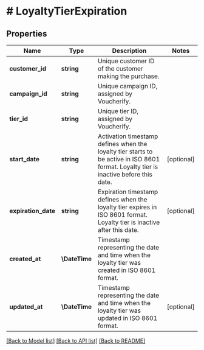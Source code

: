 # # LoyaltyTierExpiration

## Properties

Name | Type | Description | Notes
------------ | ------------- | ------------- | -------------
**customer_id** | **string** | Unique customer ID of the customer making the purchase. |
**campaign_id** | **string** | Unique campaign ID, assigned by Voucherify. |
**tier_id** | **string** | Unique tier ID, assigned by Voucherify. |
**start_date** | **string** | Activation timestamp defines when the loyalty tier starts to be active in ISO 8601 format. Loyalty tier is inactive before this date. | [optional]
**expiration_date** | **string** | Expiration timestamp defines when the loyalty tier expires in ISO 8601 format. Loyalty tier is inactive after this date. | [optional]
**created_at** | **\DateTime** | Timestamp representing the date and time when the loyalty tier was created in ISO 8601 format. |
**updated_at** | **\DateTime** | Timestamp representing the date and time when the loyalty tier was updated in ISO 8601 format. | [optional]

[[Back to Model list]](../../README.md#models) [[Back to API list]](../../README.md#endpoints) [[Back to README]](../../README.md)
